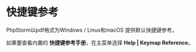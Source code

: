 # 快捷键参考

PhpStorm以pdf格式为Windows / Linux和macOS 提供默认快捷键参考。

如果要查看内置的 **快捷键参考手册**，在主菜单选择 **Help \| Keymap Reference**。


